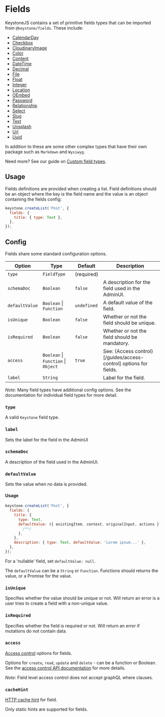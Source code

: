 <!--[meta]
section: api
title: Fields
order: 3
[meta]-->

# Fields

KeystoneJS contains a set of primitive fields types that can be imported from `@keystone/fields`. These include:

- [CalendarDay](keystone-alpha/fields/src/types/calendar-day)
- [Checkbox](keystone-alpha/fields/src/types/checkbox)
- [CloudinaryImage](keystone-alpha/fields/src/types/cloudinary-image)
- [Color](keystone-alpha/fields/src/types/color)
- [Content](/keystone-alpha/field-content)
- [DateTime](keystone-alpha/fields/src/types/date-time)
- [Decimal](keystone-alpha/fields/src/types/decimal)
- [File](keystone-alpha/fields/src/types/file)
- [Float](keystone-alpha/fields/src/types/float)
- [Integer](keystone-alpha/fields/src/types/integer)
- [Location](keystone-alpha/fields/src/types/location)
- [OEmbed](keystone-alpha/fields/src/types/o-embed)
- [Password](keystone-alpha/fields/src/types/password)
- [Relationship](keystone-alpha/fields/src/types/relationship)
- [Select](keystone-alpha/fields/src/types/select)
- [Slug](keystone-alpha/fields/src/types/slug)
- [Text](keystone-alpha/fields/src/types/text)
- [Unsplash](keystone-alpha/fields/src/types/unsplash)
- [Url](keystone-alpha/fields/src/types/url)
- [Uuid](keystone-alpha/fields/src/types/uuid)

In addition to these are some other complex types that have their own package such as `Markdown` and `Wysiwyg`.

Need more? See our guide on [Custom field types](/guides/custom-field-types/).

## Usage

Fields definitions are provided when creating a list. Field definitions should be an object where the key is the field name and the value is an object containing the fields config:

```javascript
keystone.createList('Post', {
  fields: {
    title: { type: Text },
  },
});
```

## Config

Fields share some standard configuration options.

| Option         | Type                                | Default     | Description                                                       |
| -------------- | ----------------------------------- | ----------- | ----------------------------------------------------------------- |
| `type`         | `FieldType`                         | (required)  |                                                                   |
| `schemaDoc`    | `Boolean`                           | `false`     | A description for the field used in the AdminUI.                  |
| `defaultValue` | `Boolean` \| `Function`             | `undefined` | A default value of the field.                                     |
| `isUnique`     | `Boolean`                           | `false`     | Whether or not the field should be unique.                        |
| `isRequired`   | `Boolean`                           | `false`     | Whether or not the field should be mandatory.                     |
| `access`       | `Boolean` \| `Function` \| `Object` | `true`      | See: (Access control)[/guides/access-control] options for fields. |
| `label`        | `String`                            |             | Label for the field.                                              |

_Note_: Many field types have additional config options. See the documentation for individual field types for more detail.

### `type`

A valid `Keystone` field type.

### `label`

Sets the label for the field in the AdminUI

### `schemaDoc`

A description of the field used in the AdminUI.

### `defaultValue`

Sets the value when no data is provided.

#### Usage

```javascript
keystone.createList('Post', {
  fields: {
    title: {
      type: Text,
      defaultValue: ({ existingItem, context, originalInput, actions }) => {
        /**/
      },
    },
    description: { type: Text, defaultValue: 'Lorem ipsum...' },
  },
});
```

For a 'nullable' field, set `defaultValue: null`.

The `defaultValue` can be a `String` or `Function`. Functions should returns the value, or a Promise for the value.

### `isUnique`

Specifies whether the value should be unique or not. Will return an error is a user tries to create a field with a non-unique value.

### `isRequired`

Specifies whether the field is required or not. Will return an error if mutations do not contain data.

### `access`

[Access control](https://keystonejs.com/guides/access-control) options for fields.

Options for `create`, `read`, `update` and `delete` - can be a function or Boolean. See the [access control API documentation](https://keystonejs.com/api/access-control) for more details.

_Note_: Field level access control does not accept graphQL where clauses.

### `cacheHint`

[HTTP cache hint](https://keystonejs.com/api/create-list#cacheHint) for field.

Only static hints are supported for fields.
